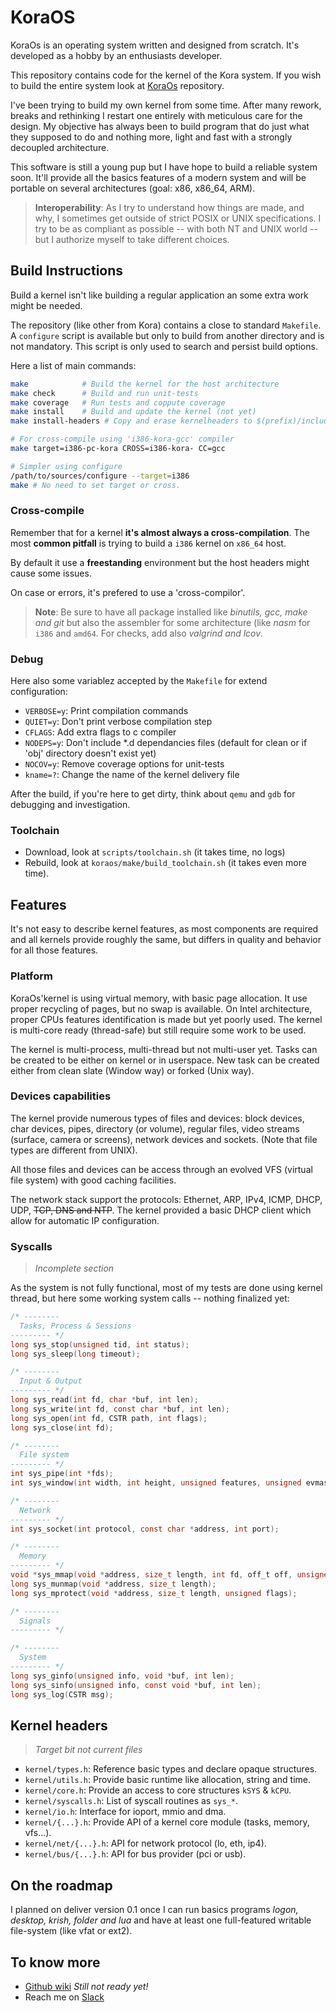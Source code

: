 # KoraOS

KoraOs is an operating system written and designed from scratch.
It's developed as a hobby by an enthusiasts developer.

This repository contains code for the kernel of the Kora system. If you wish to build the entire system look at [KoraOs](https://github.com/axfab/koraos) repository.

I've been trying to build my own kernel from some time. After many rework, breaks and rethinking I restart one entirely with meticulous care for the design. My objective has always been to build program that do just what they supposed to do and nothing more, light and fast with a strongly decoupled architecture.

This software is still a young pup but I have hope to build a reliable system soon. It'll provide all the basics features of a modern system and will be portable on several architectures (goal: x86, x86_64, ARM).

> **Interoperability**: As I try to understand how things are made, and why, I sometimes get outside of strict POSIX or UNIX specifications. I try to be as compliant as possible -- with both NT and UNIX world -- but I authorize myself to take different choices.

## Build Instructions

Build a kernel isn't like building a regular application an some extra work might be needed. 

The repository (like other from Kora) contains a close to standard `Makefile`.
A `configure` script is available but only to build from another directory and is not mandatory.
This script is only used to search and persist build options.



Here a list of main commands:

```bash
make 	        # Build the kernel for the host architecture
make check      # Build and run unit-tests
make coverage   # Run tests and coppute coverage
make install    # Build and update the kernel (not yet)
make install-headers # Copy and erase kernelheaders to $(prefix)/include

# For cross-compile using 'i386-kora-gcc' compiler
make target=i386-pc-kora CROSS=i386-kora- CC=gcc

# Simpler using configure
/path/to/sources/configure --target=i386
make # No need to set target or cross.
```

### Cross-compile

Remember that for a kernel __it's almost always a cross-compilation__.
The most __common pitfall__ is trying to build a `i386` kernel on `x86_64` host.

By default it use a __freestanding__ environment but the host headers might cause some issues.

On case or errors, it's prefered to use a 'cross-compilor'.

> **Note**: Be sure to have all package installed like _binutils, gcc, make and git_ but also the assembler for some architecture (like _nasm_ for `i386` and `amd64`.
> For checks, add also _valgrind and lcov_.

### Debug

Here also some variablez accepted by the `Makefile` for extend configuration:

 - `VERBOSE=y`: Print compilation commands
 - `QUIET=y`: Don't print verbose compilation step
 - `CFLAGS`: Add extra flags to c compiler
 - `NODEPS=y`: Don't include \*.d dependancies files (default for clean or if 'obj' directory doesn't exist yet)
 - `NOCOV=y`: Remove coverage options for unit-tests
 - `kname=?`: Change the name of the kernel delivery file

After the build, if you're here to get dirty, think about `qemu` and `gdb` for debugging and investigation.


### Toolchain

 - Download, look at `scripts/toolchain.sh` (it takes time, no logs)
 - Rebuild, look at `koraos/make/build_toolchain.sh` (it takes even more time).


## Features

It's not easy to describe kernel features, as most components are required and all kernels provide roughly the same, but differs in quality and behavior for all those features.

### Platform

KoraOs'kernel is using virtual memory, with basic page allocation. It use proper recycling of pages, but no swap is available.
On Intel architecture, proper CPUs features identification is made but yet poorly used.
The kernel is multi-core ready (thread-safe) but still require some work to be used.

The kernel is multi-process, multi-thread but not multi-user yet. Tasks can be created to be either on kernel or in userspace. New task can be created either from clean slate (Window way) or forked (Unix way).

### Devices capabilities

The kernel provide numerous types of files and devices: block devices, char devices, pipes, directory (or volume), regular files, video streams (surface, camera or screens), network devices and sockets. (Note that file types are different from UNIX).

All those files and devices can be access through an evolved VFS (virtual file system) with good caching facilities.

The network stack support the protocols: Ethernet, ARP, IPv4, ICMP, DHCP, UDP, ~~TCP, DNS and NTP~~.
The kernel provided a basic DHCP client which allow for automatic IP configuration.


### Syscalls

> _Incomplete section_

As the system is not fully functional, most of my tests are done using kernel thread, but here some working system calls -- nothing finalized yet:

```c
/* --------
  Tasks, Process & Sessions
--------- */
long sys_stop(unsigned tid, int status);
long sys_sleep(long timeout);

/* --------
  Input & Output
--------- */
long sys_read(int fd, char *buf, int len);
long sys_write(int fd, const char *buf, int len);
long sys_open(int fd, CSTR path, int flags);
long sys_close(int fd);

/* --------
  File system
--------- */
int sys_pipe(int *fds);
int sys_window(int width, int height, unsigned features, unsigned evmask);

/* --------
  Network
--------- */
int sys_socket(int protocol, const char *address, int port);

/* --------
  Memory
--------- */
void *sys_mmap(void *address, size_t length, int fd, off_t off, unsigned flags);
long sys_munmap(void *address, size_t length);
long sys_mprotect(void *address, size_t length, unsigned flags);

/* --------
  Signals
--------- */

/* --------
  System
--------- */
long sys_ginfo(unsigned info, void *buf, int len);
long sys_sinfo(unsigned info, const void *buf, int len);
long sys_log(CSTR msg);
```

## Kernel headers

> _Target bit not current files_

 - `kernel/types.h`: Reference basic types and declare opaque structures.
 - `kernel/utils.h`: Provide basic runtime like allocation, string and time.
 - `kernel/core.h`: Provide an access to core structures `kSYS` & `kCPU`.
 - `kernel/syscalls.h`: List of syscall routines as `sys_*`.
 - `kernel/io.h`: Interface for ioport, mmio and dma.
 - `kernel/{...}.h`: Provide API of a kernel core module (tasks, memory, vfs...).
 - `kernel/net/{...}.h`: API for network protocol (lo, eth, ip4).
 - `kernel/bus/{...}.h`: API for bus provider (pci or usb).

## On the roadmap

 I planned on deliver version 0.1 once I can run basics programs _logon, desktop, krish, folder and lua_ and have at least one full-featured writable file-system (like vfat or ext2).


## To know more

 - [Github wiki](https://github.com/axfab/koraos/wiki) _Still not ready yet!_
 - Reach me on [Slack](http://koraos.slack.com)
